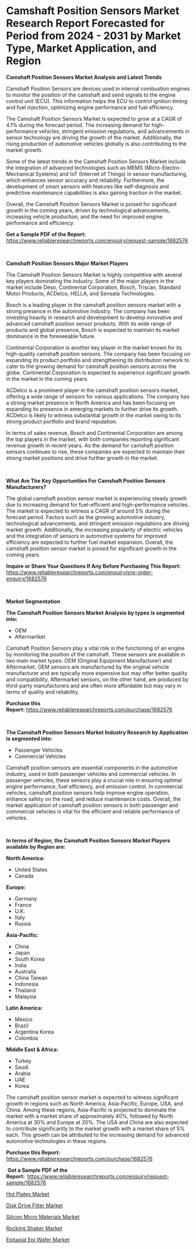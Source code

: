 <p><h1>Camshaft Position Sensors Market Research Report Forecasted for Period from 2024 -  2031 by Market Type, Market Application, and Region</h1></p><p><strong>Camshaft Position Sensors Market Analysis and Latest Trends</strong></p>
<p><p>Camshaft Position Sensors are devices used in internal combustion engines to monitor the position of the camshaft and send signals to the engine control unit (ECU). This information helps the ECU to control ignition timing and fuel injection, optimizing engine performance and fuel efficiency.</p><p>The Camshaft Position Sensors Market is expected to grow at a CAGR of 4.1% during the forecast period. The increasing demand for high-performance vehicles, stringent emission regulations, and advancements in sensor technology are driving the growth of the market. Additionally, the rising production of automotive vehicles globally is also contributing to the market growth.</p><p>Some of the latest trends in the Camshaft Position Sensors Market include the integration of advanced technologies such as MEMS (Micro-Electro-Mechanical Systems) and IoT (Internet of Things) in sensor manufacturing, which enhances sensor accuracy and reliability. Furthermore, the development of smart sensors with features like self-diagnosis and predictive maintenance capabilities is also gaining traction in the market.</p><p>Overall, the Camshaft Position Sensors Market is poised for significant growth in the coming years, driven by technological advancements, increasing vehicle production, and the need for improved engine performance and efficiency.</p></p>
<p><strong>Get a Sample PDF of the Report:&nbsp;</strong> <a href="https://www.reliableresearchreports.com/enquiry/request-sample/1682576">https://www.reliableresearchreports.com/enquiry/request-sample/1682576</a></p>
<p>&nbsp;</p>
<p><strong>Camshaft Position Sensors Major Market Players</strong></p>
<p><p>The Camshaft Position Sensors Market is highly competitive with several key players dominating the industry. Some of the major players in the market include Deso, Continental Corporation, Bosch, Triscan, Standard Motor Products, ACDelco, HELLA, and Sensata Technologies.</p><p>Bosch is a leading player in the camshaft position sensors market with a strong presence in the automotive industry. The company has been investing heavily in research and development to develop innovative and advanced camshaft position sensor products. With its wide range of products and global presence, Bosch is expected to maintain its market dominance in the foreseeable future.</p><p>Continental Corporation is another key player in the market known for its high-quality camshaft position sensors. The company has been focusing on expanding its product portfolio and strengthening its distribution network to cater to the growing demand for camshaft position sensors across the globe. Continental Corporation is expected to experience significant growth in the market in the coming years.</p><p>ACDelco is a prominent player in the camshaft position sensors market, offering a wide range of sensors for various applications. The company has a strong market presence in North America and has been focusing on expanding its presence in emerging markets to further drive its growth. ACDelco is likely to witness substantial growth in the market owing to its strong product portfolio and brand reputation.</p><p>In terms of sales revenue, Bosch and Continental Corporation are among the top players in the market, with both companies reporting significant revenue growth in recent years. As the demand for camshaft position sensors continues to rise, these companies are expected to maintain their strong market positions and drive further growth in the market.</p></p>
<p>&nbsp;</p>
<p><strong>What Are The Key Opportunities For Camshaft Position Sensors Manufacturers?</strong></p>
<p><p>The global camshaft position sensor market is experiencing steady growth due to increasing demand for fuel-efficient and high-performance vehicles. The market is expected to witness a CAGR of around 5% during the forecast period. Factors such as the growing automotive industry, technological advancements, and stringent emission regulations are driving market growth. Additionally, the increasing popularity of electric vehicles and the integration of sensors in automotive systems for improved efficiency are expected to further fuel market expansion. Overall, the camshaft position sensor market is poised for significant growth in the coming years.</p></p>
<p><strong>Inquire or Share Your Questions If Any Before Purchasing This Report:</strong> <a href="https://www.reliableresearchreports.com/enquiry/pre-order-enquiry/1682576">https://www.reliableresearchreports.com/enquiry/pre-order-enquiry/1682576</a></p>
<p>&nbsp;</p>
<p><strong>Market Segmentation</strong></p>
<p><strong>The Camshaft Position Sensors Market Analysis by types is segmented into:</strong></p>
<p><ul><li>OEM</li><li>Aftermartket</li></ul></p>
<p><p>Camshaft Position Sensors play a vital role in the functioning of an engine by monitoring the position of the camshaft. These sensors are available in two main market types: OEM (Original Equipment Manufacturer) and Aftermarket. OEM sensors are manufactured by the original vehicle manufacturer and are typically more expensive but may offer better quality and compatibility. Aftermarket sensors, on the other hand, are produced by third-party manufacturers and are often more affordable but may vary in terms of quality and reliability.</p></p>
<p><strong>Purchase this Report:&nbsp;</strong><a href="https://www.reliableresearchreports.com/purchase/1682576">https://www.reliableresearchreports.com/purchase/1682576</a></p>
<p>&nbsp;</p>
<p><strong>The Camshaft Position Sensors Market Industry Research by Application is segmented into:</strong></p>
<p><ul><li>Passenger Vehicles</li><li>Commercial Vehicles</li></ul></p>
<p><p>Camshaft position sensors are essential components in the automotive industry, used in both passenger vehicles and commercial vehicles. In passenger vehicles, these sensors play a crucial role in ensuring optimal engine performance, fuel efficiency, and emission control. In commercial vehicles, camshaft position sensors help improve engine operation, enhance safety on the road, and reduce maintenance costs. Overall, the market application of camshaft position sensors in both passenger and commercial vehicles is vital for the efficient and reliable performance of vehicles.</p></p>
<p>&nbsp;</p>
<p><strong>In terms of Region, the Camshaft Position Sensors Market Players available by Region are:</strong></p>
<p>
    <p> <strong> North America: </strong>
        <ul>
            <li>United States</li>
            <li>Canada</li>
        </ul>
        </p> 
    <p> <strong> Europe: </strong>
        <ul>
            <li>Germany</li>
            <li>France</li>
            <li>U.K.</li>
            <li>Italy</li>
            <li>Russia</li>
        </ul>
        </p> 
    <p> <strong> Asia-Pacific: </strong>
        <ul>
            <li>China</li>
            <li>Japan</li>
            <li>South Korea</li>
            <li>India</li>
            <li>Australia</li>
            <li>China Taiwan</li>
            <li>Indonesia</li>
            <li>Thailand</li>
            <li>Malaysia</li>
        </ul>
        </p> 
    <p> <strong> Latin America: </strong>
        <ul>
            <li>Mexico</li>
            <li>Brazil</li>
            <li>Argentina Korea</li>
            <li>Colombia</li>
        </ul>
        </p> 
    <p> <strong> Middle East & Africa: </strong>
        <ul>
            <li>Turkey</li>
            <li>Saudi</li>
            <li>Arabia</li>
            <li>UAE</li>
            <li>Korea</li>
        </ul>
    </p>
    </p>
<p><p>The camshaft position sensor market is expected to witness significant growth in regions such as North America, Asia-Pacific, Europe, USA, and China. Among these regions, Asia-Pacific is projected to dominate the market with a market share of approximately 40%, followed by North America at 30% and Europe at 20%. The USA and China are also expected to contribute significantly to the market growth with a market share of 5% each. This growth can be attributed to the increasing demand for advanced automotive technologies in these regions.</p></p>
<p><strong>Purchase this Report: </strong><a href="https://www.reliableresearchreports.com/purchase/1682576">https://www.reliableresearchreports.com/purchase/1682576</a></p>
<p>&nbsp;<strong>Get a Sample PDF of the Report:&nbsp;&nbsp;</strong><a href="https://www.reliableresearchreports.com/enquiry/request-sample/1682576">https://www.reliableresearchreports.com/enquiry/request-sample/1682576</a></p>
<p><strong></strong></p>
<p><p><a href="https://github.com/peachesmcdowel1/Market-Research-Report-List-1/blob/main/hot-plates-market.md">Hot Plates Market</a></p><p><a href="https://medium.com/@malcomw102036/disk-drive-filter-market-insight-market-trends-growth-forecasted-from-2024-to-2031-d0d8d7661a9c">Disk Drive Filter Market</a></p><p><a href="https://medium.com/@malcomw102036/silicon-micro-materials-market-outlook-industry-overview-and-forecast-2024-to-2031-91f0da7cfc96">Silicon Micro Materials Market</a></p><p><a href="https://github.com/edytherolanlouisejk1miz0wig/Market-Research-Report-List-1/blob/main/rocking-shaker-market.md">Rocking Shaker Market</a></p><p><a href="https://medium.com/@malcomw102036/epitaxial-epi-wafer-market-the-key-to-successful-business-strategy-forecast-till-2031-073ebbed9979">Epitaxial Epi Wafer Market</a></p></p>